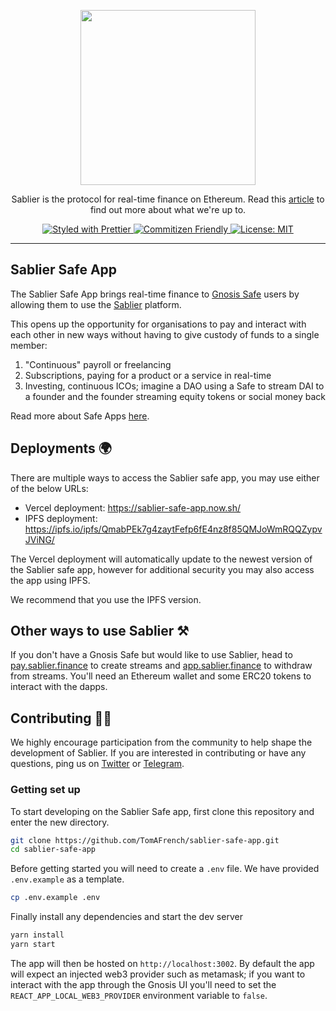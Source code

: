 <p align="center"><img src="https://i.imgur.com/q6UHTt1.png" width="280px"/></p>

<p align="center">Sablier is the protocol for real-time finance on Ethereum. Read this <a href="https://medium.com/@PaulRBerg/the-protocol-for-real-time-finance-on-ethereum-5a5350db16ae" target="_blank">article</a> to find out more about what we're up to.</p>

<p align="center">
  <a href="https://prettier.io">
    <img src="https://img.shields.io/badge/code_style-prettier-ff69b4.svg" alt="Styled with Prettier">
  </a>
  <a href="http://commitizen.github.io/cz-cli/">
    <img src="https://img.shields.io/badge/commitizen-friendly-brightgreen.svg" alt="Commitizen Friendly">
  </a>
  <a href="https://opensource.org/licenses/MIT">
    <img src="https://img.shields.io/badge/License-MIT-008033.svg" alt="License: MIT">
  </a>
</p>

---

## Sablier Safe App

The Sablier Safe App brings real-time finance to [Gnosis Safe](https://gnosis-safe.io/) users by allowing them to use the [Sablier](https://sablier.finance) platform.

This opens up the opportunity for organisations to pay and interact with each other in new ways without having to give custody of funds to a single member:

1. "Continuous" payroll or freelancing
2. Subscriptions, paying for a product or a service in real-time
3. Investing, continuous ICOs; imagine a DAO using a Safe to stream DAI to a founder and the founder streaming equity tokens or social money back

Read more about Safe Apps [here](https://docs.gnosis.io/safe/docs/sdks_safe_apps/).

## Deployments :earth_africa:

There are multiple ways to access the Sablier safe app, you may use either of the below URLs:

* Vercel deployment: https://sablier-safe-app.now.sh/
* IPFS deployment: https://ipfs.io/ipfs/QmabPEk7g4zaytFefp6fE4nz8f85QMJoWmRQQZypvJViNG/

The Vercel deployment will automatically update to the newest version of the Sablier safe app, however for additional security you may also access the app using IPFS.

We recommend that you use the IPFS version.

## Other ways to use Sablier :hammer_and_pick:

If you don't have a Gnosis Safe but would like to use Sablier, head to [pay.sablier.finance](https://pay.sablier.finance) to create streams and
[app.sablier.finance](https://app.sablier.finance) to withdraw from streams. You'll need an Ethereum wallet and some ERC20 tokens to interact
with the dapps.

## Contributing :raising_hand_woman:

We highly encourage participation from the community to help shape the development of Sablier. If you are interested in contributing or have any questions, ping us on [Twitter](https://twitter.com/sablierhq) or [Telegram](https://t.me/sablier).

### Getting set up

To start developing on the Sablier Safe app, first clone this repository and enter the new directory.

```bash
git clone https://github.com/TomAFrench/sablier-safe-app.git
cd sablier-safe-app
```

Before getting started you will need to create a `.env` file. We have provided `.env.example` as a template.

```bash
cp .env.example .env
```

Finally install any dependencies and start the dev server

```bash
yarn install
yarn start
```

The app will then be hosted on `http://localhost:3002`. By default the app will expect an injected web3 provider such as metamask; if you want to interact with the app through the Gnosis UI you'll need to set the `REACT_APP_LOCAL_WEB3_PROVIDER` environment variable to `false`.
